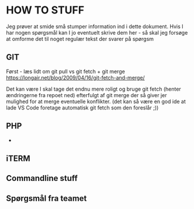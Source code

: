 # HOW TO STUFF

Jeg prøver at smide små stumper information ind i dette dokument. 
Hvis I har nogen spørgsmål kan I jo eventuelt skrive dem her - så skal jeg forsøge at omforme det til noget regulær tekst der svarer på spørgsm

## GIT
Først - læs lidt om git pull vs git fetch + git merge
https://longair.net/blog/2009/04/16/git-fetch-and-merge/

Det kan være I skal tage det endnu mere roligt og bruge git fetch (henter ændringerne fra repoet ned) efterfulgt af git merge der så giver jer mulighed for at merge eventuelle konflikter.
(det kan så være en god ide at lade VS Code foretage automatisk git fetch som den foreslår ;))

## PHP
- 

## iTERM


## Commandline stuff

## Spørgsmål fra teamet
